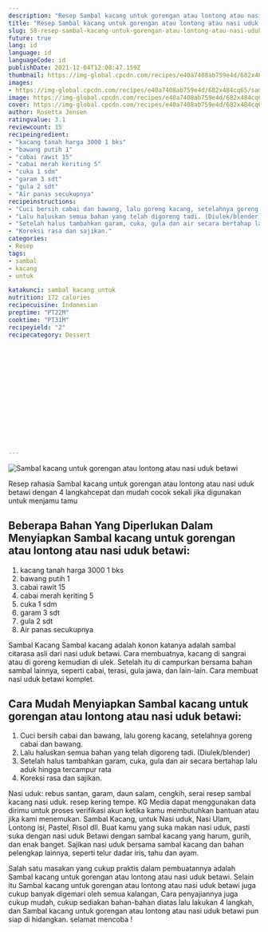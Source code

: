 ```yaml
---
description: "Resep Sambal kacang untuk gorengan atau lontong atau nasi uduk betawi, Sempurna"
title: "Resep Sambal kacang untuk gorengan atau lontong atau nasi uduk betawi, Sempurna"
slug: 58-resep-sambal-kacang-untuk-gorengan-atau-lontong-atau-nasi-uduk-betawi-sempurna
future: true
lang: id
language: id
languageCode: id
publishDate: 2021-12-04T12:08:47.159Z 
thumbnail: https://img-global.cpcdn.com/recipes/e40a7408ab759e4d/682x484cq65/sambal-kacang-untuk-gorengan-atau-lontong-atau-nasi-uduk-betawi-foto-resep-utama.webp
images:
- https://img-global.cpcdn.com/recipes/e40a7408ab759e4d/682x484cq65/sambal-kacang-untuk-gorengan-atau-lontong-atau-nasi-uduk-betawi-foto-resep-utama.webp
image: https://img-global.cpcdn.com/recipes/e40a7408ab759e4d/682x484cq65/sambal-kacang-untuk-gorengan-atau-lontong-atau-nasi-uduk-betawi-foto-resep-utama.webp
cover: https://img-global.cpcdn.com/recipes/e40a7408ab759e4d/682x484cq65/sambal-kacang-untuk-gorengan-atau-lontong-atau-nasi-uduk-betawi-foto-resep-utama.webp
author: Rosetta Jensen
ratingvalue: 3.1
reviewcount: 15
recipeingredient:
- "kacang tanah harga 3000 1 bks"
- "bawang putih 1"
- "cabai rawit 15"
- "cabai merah keriting 5"
- "cuka 1 sdm"
- "garam 3 sdt"
- "gula 2 sdt"
- "Air panas secukupnya"
recipeinstructions:
- "Cuci bersih cabai dan bawang, lalu goreng kacang, setelahnya goreng cabai dan bawang."
- "Lalu haluskan semua bahan yang telah digoreng tadi. (Diulek/blender)"
- "Setelah halus tambahkan garam, cuka, gula dan air secara bertahap lalu aduk hingga tercampur rata"
- "Koreksi rasa dan sajikan."
categories:
- Resep
tags:
- sambal
- kacang
- untuk

katakunci: sambal kacang untuk 
nutrition: 172 calories
recipecuisine: Indonesian
preptime: "PT22M"
cooktime: "PT31M"
recipeyield: "2"
recipecategory: Dessert


     
    
    
    
    
    
    
    
    
    
    
      
    
---
```



![Sambal kacang untuk gorengan atau lontong atau nasi uduk betawi](https://img-global.cpcdn.com/recipes/e40a7408ab759e4d/682x484cq65/sambal-kacang-untuk-gorengan-atau-lontong-atau-nasi-uduk-betawi-foto-resep-utama.webp)

Resep rahasia Sambal kacang untuk gorengan atau lontong atau nasi uduk betawi    dengan 4 langkahcepat dan mudah cocok sekali jika digunakan untuk menjamu tamu

<!--inarticleads1-->

## Beberapa Bahan Yang Diperlukan Dalam Menyiapkan Sambal kacang untuk gorengan atau lontong atau nasi uduk betawi:

1. kacang tanah harga 3000 1 bks
1. bawang putih 1
1. cabai rawit 15
1. cabai merah keriting 5
1. cuka 1 sdm
1. garam 3 sdt
1. gula 2 sdt
1. Air panas secukupnya

Sambal Kacang Sambal kacang adalah konon katanya adalah sambal citarasa asli dari nasi uduk betawi. Cara membuatnya, kacang di sangrai atau di goreng kemudian di ulek. Setelah itu di campurkan bersama bahan sambal lainnya, seperti cabai, terasi, gula jawa, dan lain-lain. Cara membuat nasi uduk betawi komplet. 

<!--inarticleads2-->

## Cara Mudah Menyiapkan Sambal kacang untuk gorengan atau lontong atau nasi uduk betawi:

1. Cuci bersih cabai dan bawang, lalu goreng kacang, setelahnya goreng cabai dan bawang.
1. Lalu haluskan semua bahan yang telah digoreng tadi. (Diulek/blender)
1. Setelah halus tambahkan garam, cuka, gula dan air secara bertahap lalu aduk hingga tercampur rata
1. Koreksi rasa dan sajikan.


Nasi uduk: rebus santan, garam, daun salam, cengkih, serai resep sambal kacang nasi uduk. resep kering tempe. KG Media dapat menggunakan data dirimu untuk proses verifikasi akun ketika kamu membutuhkan bantuan atau jika kami menemukan. Sambal Kacang, untuk Nasi uduk, Nasi Ulam, Lontong isi, Pastel, Risol dll. Buat kamu yang suka makan nasi uduk, pasti suka dengan nasi uduk Betawi dengan sambal kacang yang harum, gurih, dan enak banget. Sajikan nasi uduk bersama sambal kacang dan bahan pelengkap lainnya, seperti telur dadar iris, tahu dan ayam. 

Salah satu masakan yang cukup praktis dalam pembuatannya adalah  Sambal kacang untuk gorengan atau lontong atau nasi uduk betawi. Selain itu  Sambal kacang untuk gorengan atau lontong atau nasi uduk betawi  juga cukup banyak digemari oleh semua kalangan, Cara penyajiannya juga cukup mudah, cukup sediakan bahan-bahan diatas lalu lakukan 4 langkah, dan  Sambal kacang untuk gorengan atau lontong atau nasi uduk betawi  pun siap di hidangkan. selamat mencoba !
